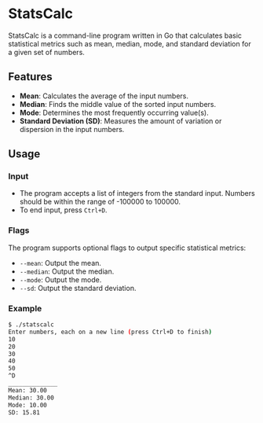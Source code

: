 # StatsCalc

StatsCalc is a command-line program written in Go that calculates basic statistical metrics such as mean, median, mode, and standard deviation for a given set of numbers.

## Features

- **Mean**: Calculates the average of the input numbers.
- **Median**: Finds the middle value of the sorted input numbers.
- **Mode**: Determines the most frequently occurring value(s).
- **Standard Deviation (SD)**: Measures the amount of variation or dispersion in the input numbers.

## Usage

### Input
- The program accepts a list of integers from the standard input. Numbers should be within the range of -100000 to 100000.
- To end input, press `Ctrl+D`.

### Flags
The program supports optional flags to output specific statistical metrics:

- `--mean`: Output the mean.
- `--median`: Output the median.
- `--mode`: Output the mode.
- `--sd`: Output the standard deviation.

### Example
```sh
$ ./statscalc
Enter numbers, each on a new line (press Ctrl+D to finish)
10
20
30
40
50
^D
______________
Mean: 30.00
Median: 30.00
Mode: 10.00
SD: 15.81